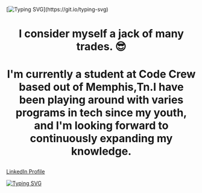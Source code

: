 [![Typing SVG](https://readme-typing-svg.demolab.com?font=Fira+Code&pause=1000&color=DA8306CD&multiline=true&random=false&width=435&lines=Greetings+I'm+Lakeesha!)](https://git.io/typing-svg)


 <h1> <p align="center"> <strong> I consider myself a jack of many trades. 😎 </strong> <p> </h1>
 <h1> <p align="center"> <strong> I'm currently a student at Code Crew based out of Memphis,Tn.I have been playing around with varies programs in tech since my youth, and I'm looking forward to continuously expanding my knowledge. </strong> </p> </h1>

[LinkedIn Profile](https://www.linkedin.com/in/lakeesha-johnson-a273b194/)


[![Typing SVG](https://readme-typing-svg.demolab.com?font=Fira+Code&pause=1000&color=E47416&multiline=true&random=false&width=435&lines=%E2%80%9CDon%E2%80%99t+let+anybody+infiltrate+your;+dream.%E2%80%9D+-+Erykah+Badu)](https://git.io/typing-svg)


